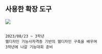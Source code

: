 
## 사용한 확장 도구

<img src="../webd/image.png">

```

2023/08/23 ~ 3학년
웹디자인 기능사자격증 기반의 웹디자인 구축을 배우며
3학년에 나갈 기능대회 준비

```

